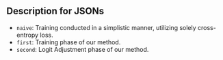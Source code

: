 ## Description for JSONs
- `naive`: Training conducted in a simplistic manner, utilizing solely cross-entropy loss.
- `first`: Training phase of our method.
- `second`: Logit Adjustment phase of our method.